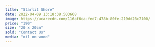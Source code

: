 ```yaml
---
title: "Starlit Shore"
date: 2022-04-09 13:18:38.503668
image: https://ucarecdn.com/116af6ca-fed7-478b-80fe-219dd23c7100/
price: "190"
size: "20 x 20cm"
sold: "Contact Us"
media: "oil on wood"
---
```


